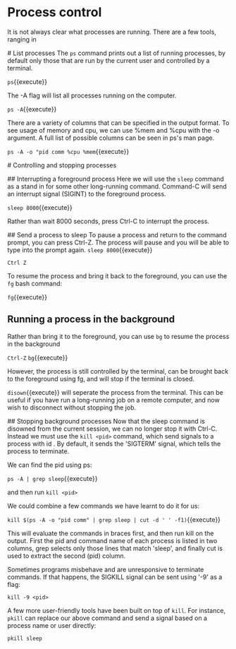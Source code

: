 # Process control
It is not always clear what processes are running. There are a few tools, ranging in 

# List processes
The ```ps``` command prints out a list of running processes, by default only those that are run by the current user and controlled by a terminal.

```ps```{{execute}}


The -A flag will list all processes running on the computer.

```ps -A```{{execute}}

There are a variety of columns that can be specified in the output format. To see usage of memory and cpu, we can use %mem and %cpu with the -o argument. A full list of possible columns can be seen in ps's man page.

```ps -A -o "pid comm %cpu %mem```{{execute}}


# Controlling and stopping processes

## Interrupting a foreground process
Here we will use the ```sleep``` command as a stand in for some other long-running command. Command-C will send an interrupt signal (SIGINT) to the foreground process.

```sleep 8000```{{execute}}

Rather than wait 8000 seconds, press Ctrl-C to interrupt the process.

## Send a process to sleep
To pause a process and return to the command prompt, you can press Ctrl-Z. The process will pause and you will be able to type into the prompt again. 
```sleep 8000```{{execute}}

```Ctrl Z```

To resume the process and bring it back to the foreground, you can use the ```fg``` bash command:

```fg```{{execute}}


## Running a process in the background
Rather than bring it to the foreground, you can use ```bg``` to resume the process in the background

```Ctrl-Z```
```bg```{{execute}}

However, the process is still controlled by the terminal, can be brought back to the foreground using fg, and will stop if the terminal is closed.

```disown```{{execute}} will seperate the process from the terminal. This can be useful if you have run a long-running job on a remote computer, and now wish to disconnect without stopping the job.

## Stopping background processes
Now that the sleep command is disowned from the current session, we can no longer stop it with Ctrl-C. Instead we must use the ```kill <pid>``` command, which send signals to a process with id <pid>. By default, it sends the 'SIGTERM' signal, which tells the process to terminate.

We can find the pid using ps:

```ps -A | grep sleep```{{execute}}

and then run ```kill <pid>```

We could combine a few commands we have learnt to do it for us:

```kill $(ps -A -o "pid comm" | grep sleep | cut -d ' ' -f1)```{{execute}}

This will evaluate the commands in braces first, and then run kill on the output. First the pid and command name of each process is listed in two columns, grep selects only those lines that match 'sleep', and finally cut is used to extract the second (pid) column.

Sometimes programs misbehave and are unresponsive to terminate commands. If that happens, the SIGKILL signal can be sent using '-9' as a flag:

```kill -9 <pid>```


A few more user-friendly tools have been built on top of ```kill```. For instance, ```pkill``` can replace our above command and send a signal based on a process name or user directly:

```pkill sleep```
